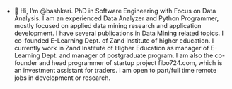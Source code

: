 - 👋 Hi, I’m @bashkari.
PhD in Software Engineering with Focus on Data Analysis.
I am an experienced Data Analyzer and Python Programmer, mostly focused on applied data mining research and application development. 
I have several publications in Data Mining related topics. 
I co-founded E-Learning Dept. of Zand Institute of higher education. I currently work in Zand Institute of Higher Education as manager of E-Learning Dept. and manager of postgraduate program. 
I am also the co-founder and head programmer of startup project fibo724.com, which is an investment assistant for traders.
I am open to part/full time remote jobs in development or research.
